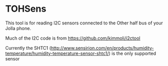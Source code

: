 TOHSens
=======

This tool is for reading I2C sensors connected to the Other half bus of your Jolla phone.

Much of the I2C code is from https://github.com/kimmoli/i2ctool 

Currently the SHTC1
(http://www.sensirion.com/en/products/humidity-temperature/humidity-temperature-sensor-shtc1/)
is the only supported sensor

